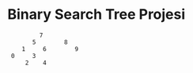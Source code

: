 # Binary Search Tree Projesi    
     
             7
           5        8 
        1     6        9
     0     3               
         2    4
